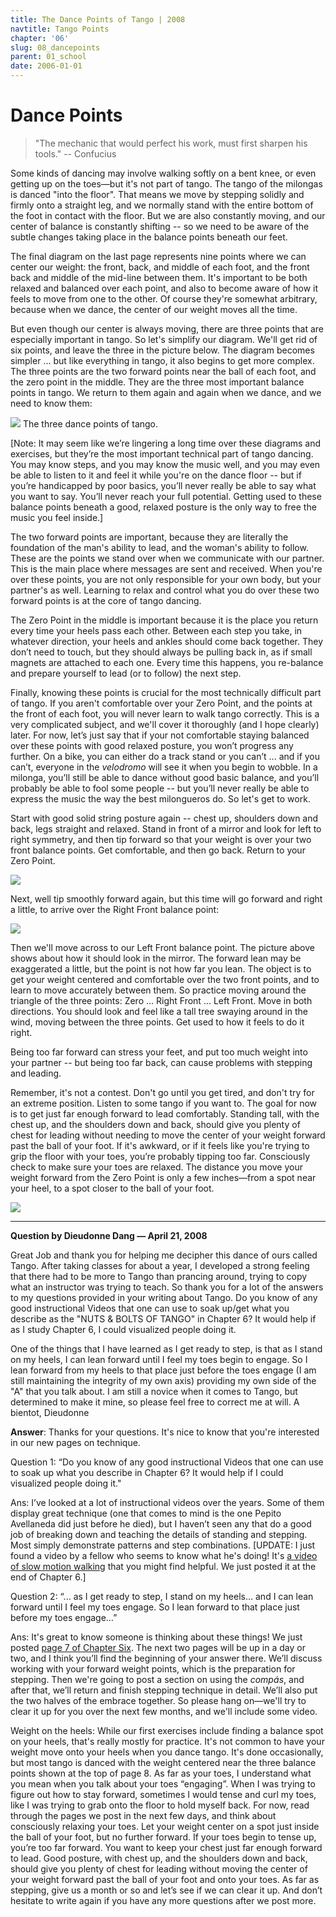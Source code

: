 ```yaml
---
title: The Dance Points of Tango | 2008
navtitle: Tango Points
chapter: '06'
slug: 08_dancepoints
parent: 01_school
date: 2006-01-01
---
```


# Dance Points

>"The mechanic that would perfect his work, must first sharpen his tools."
>-- Confucius

Some kinds of dancing may involve walking softly on a bent knee, or even getting up on the toes—but it's not part of tango. The tango of the milongas is danced "into the floor". That means we move by stepping solidly and firmly onto a straight leg, and we normally stand with the entire bottom of the foot in contact with the floor. But we are also constantly moving, and our center of balance is constantly shifting -- so we need to be aware of the subtle changes taking place in the balance points beneath our feet.

The final diagram on the last page represents nine points where we can center our weight: the front, back, and middle of each foot, and the front back and middle of the mid-line between them. It's important to be both relaxed and balanced over each point, and also to become aware of how it feels to move from one to the other. Of course they're somewhat arbitrary, because when we dance, the center of our weight moves all the time.

But even though our center is always moving, there are three points that are especially important in tango. So let's simplify our diagram. We'll get rid of six points, and leave the three in the picture below. The diagram becomes simpler ... but like everything in tango, it also begins to get more complex. The three points are the two forward points near the ball of each foot, and the zero point in the middle. They are the three most important balance points in tango. We return to them again and again when we dance, and we need to know them:

![](/6_pics/stick_man/feet5W.jpg)
The three dance points of tango.

\[Note:  It may seem like we’re lingering a long time over these diagrams and exercises, but they’re the most important technical part of tango dancing. You may know steps, and you may know the music well, and you may even be able to listen to it and feel it while you're on the dance floor -- but if you’re handicapped by poor basics, you’ll never really be able to say what you want to say. You’ll never reach your full potential. Getting used to these balance points beneath a good, relaxed posture is the only way to free the music you feel inside.\]

The two forward points are important, because they are literally the foundation of the man's ability to lead, and the woman's ability to follow. These are the points we stand over when we communicate with our partner. This is the main place where messages are sent and received. When you're over these points, you are not only responsible for your own body, but your partner's as well. Learning to relax and control what you do over these two forward points is at the core of tango dancing.

The Zero Point in the middle is important because it is the place you return every time your heels pass each other. Between each step you take, in whatever direction, your heels and ankles should come back together. They don’t need to touch, but they should always be pulling back in, as if small magnets are attached to each one. Every time this happens, you re-balance and prepare yourself to lead (or to follow) the next step.

Finally, knowing these points is crucial for the most technically difficult part of tango. If you aren't comfortable over your Zero Point, and the points at the front of each foot, you will never learn to walk tango correctly. This is a very complicated subject, and we'll cover it thoroughly (and I hope clearly) later. For now, let’s just say that if your not comfortable staying balanced over these points with good relaxed posture, you won’t progress any further. On a bike, you can either do a track stand or you can’t ... and if you can’t, everyone in the _velodromo_ will see it when you begin to wobble. In a milonga, you’ll still be able to dance without good basic balance, and you’ll probably be able to fool some people -- but you’ll never really be able to express the music the way the best milongueros do. So let's get to work.

Start with good solid string posture again -- chest up, shoulders down and back, legs straight and relaxed. Stand in front of a mirror and look for left to right symmetry, and then tip forward so that your weight is over your two front balance points. Get comfortable, and then go back. Return to your Zero Point.

![](/6_pics/stick_man/sideview.jpg)

Next, well tip smoothly forward again, but this time will go forward and right a little, to arrive over the Right Front balance point:

![](/6_pics/stick_man/tipfrontleftrightW.jpg)

Then we'll move across to our Left Front balance point. The picture above shows about how it should look in the mirror. The forward lean may be exaggerated a little, but the point is not how far you lean. The object is to get your weight centered and comfortable over the two front points, and to learn to move accurately between them. So practice moving around the triangle of the three points:  Zero ... Right Front ... Left Front. Move in both directions. You should look and feel like a tall tree swaying around in the wind, moving between the three points. Get used to how it feels to do it right.

Being too far forward can stress your feet, and put too much weight into your partner -- but being too far back, can cause problems with stepping and leading.

Remember, it's not a contest. Don't go until you get tired, and don't try for an extreme position. Listen to some tango if you want to. The goal for now is to get just far enough forward to lead comfortably. Standing tall, with the chest up, and the shoulders down and back, should give you plenty of chest for leading without needing to move the center of your weight forward past the ball of your foot. If it's awkward, or if it feels like you're trying to grip the floor with your toes, you’re probably tipping too far. Consciously check to make sure your toes are relaxed. The distance you move your weight forward from the Zero Point is only a few inches—from a spot near your heel, to a spot closer to the ball of your foot.

![](/6_pics/stick_man/feetFrtPointW.jpg)


-----

**Question by Dieudonne Dang — April 21, 2008**

Great Job and thank you for helping me decipher this dance of ours called Tango. After taking classes for about a year, I developed a strong feeling that there had to be more to Tango than prancing around, trying to copy what an instructor was trying to teach. So thank you for a lot of the answers to my questions provided in your writing about Tango. Do you know of any good instructional Videos that one can use to soak up/get what you describe as the "NUTS & BOLTS OF TANGO" in Chapter 6?  It would help if as I study Chapter 6, I could visualized people doing it.

One of the things that I have learned as I get ready to step, is that as I stand on my heels, I can lean forward until I feel my toes begin to engage. So I lean forward from my heels to that place just before the toes engage (I am still maintaining the integrity of my own axis) providing my own side of the "A" that you talk about. I am still a novice when it comes to Tango, but determined to make it mine, so please feel free to correct me at will.
      A bientot,
      Dieudonne

**Answer**:
Thanks for your questions. It's nice to know that you're interested in our new pages on technique.

Question 1: “Do you know of any good instructional Videos that one can use to soak up what you describe in Chapter 6?  It would help if I could visualized people doing it."

Ans: I’ve looked at a lot of instructional videos over the years. Some of them display great technique (one that comes to mind is the one Pepito Avellaneda did just before he died), but I haven’t seen any that do a good job of breaking down and teaching the details of standing and stepping. Most simply demonstrate patterns and step combinations. \[UPDATE:  I just found a video by a fellow who seems to know what he's doing! It's [a video of slow motion walking](/06/09_twist#bottom) that you might find helpful. We just posted it at the end of Chapter 6.\]

Question 2: “... as I get ready to step, I stand on my heels… and I can lean forward until I feel my toes engage. So I lean forward to that place just before my toes engage…”

Ans: It's great to know someone is thinking about these things!  We just posted [page 7 of Chapter Six](/06/07_zero). The next two pages will be up in a day or two, and I think you’ll find the beginning of your answer there. We’ll discuss working with your forward weight points, which is the preparation for stepping. Then we're going to post a section on using the _compás_, and after that, we’ll return and finish stepping technique in detail. We’ll also put the two halves of the embrace together. So please hang on—we'll try to clear it up for you over the next few months, and we'll include some video.

Weight on the heels: While our first exercises include finding a balance spot on your heels, that's really mostly for practice. It's not common to have your weight move onto your heels when you dance tango. It's done occasionally, but most tango is danced with the weight centered near the three balance points shown at the top of page 8. As far as your toes, I understand what you mean when you talk about your toes “engaging”. When I was trying to figure out how to stay forward, sometimes I would tense and curl my toes, like I was trying to grab onto the floor to hold myself back. For now, read through the pages we post in the next few days, and think about consciously relaxing your toes. Let your weight center on a spot just inside the ball of your foot, but no further forward. If your toes begin to tense up, you’re too far forward. You want to keep your chest just far enough forward to lead. Good posture, with chest up, and the shoulders down and back, should give you plenty of chest for leading without moving the center of your weight forward past the ball of your foot and onto your toes. As far as stepping, give us a month or so and let’s see if we can clear it up. And don’t hesitate to write again if you have any more questions after we post more.